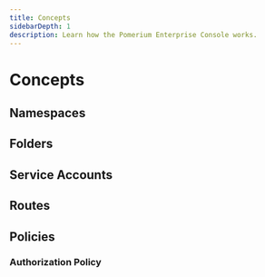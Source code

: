 ```yaml
---
title: Concepts
sidebarDepth: 1
description: Learn how the Pomerium Enterprise Console works.
---
```


# Concepts

## Namespaces

## Folders

## Service Accounts

## Routes

## Policies

### Authorization Policy